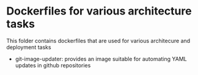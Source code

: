 # Dockerfiles for various architecture tasks

This folder contains dockerfiles that are used for various architecure and deployment tasks

- git-image-updater: provides an image suitable for automating YAML updates in github repositories
